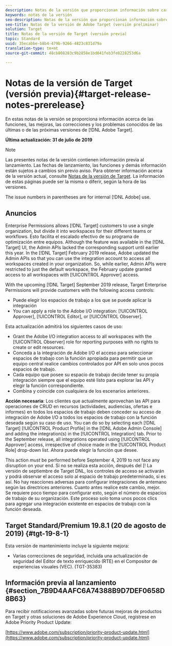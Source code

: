 ```yaml
---
description: Notas de la versión que proporcionan información sobre características, mejoras y correcciones de las últimas o más próximas [! Versiones de DNL Adobe Target.
keywords: notas de la versión
seo-description: Notas de la versión que proporcionan información sobre características, mejoras y correcciones de las últimas o más próximas [! Versiones de DNL Adobe Target.
seo-title: Notas de la versión de Adobe Target (versión preliminar)
solution: Target
title: Notas de la versión de Target (versión previa)
topic: Standard
uuid: 35ecabbe-b8b4-479b-9266-4823c831d79a
translation-type: tm+mt
source-git-commit: 48cb808283c9b2858e1bd041feb3fe8228253d6a

---
```



# Notas de la versión de Target (versión previa){#target-release-notes-prerelease}

En estas notas de la versión se proporciona información acerca de las funciones, las mejoras, las correcciones y los problemas conocidos de las últimas o de las próximas versiones de [!DNL Adobe Target].

**Última actualización: 31 de julio de 2019**

>[!NOTE]
>
>Las presentes notas de la versión contienen información previa al lanzamiento. Las fechas de lanzamiento, las funciones y demás información están sujetos a cambios sin previo aviso. Para obtener información acerca de la versión actual, consulte [Notas de la versión de Target](release-notes.md). La información de estas páginas puede ser la misma o diferir, según la hora de las versiones.
>
>The issue numbers in parentheses are for internal [!DNL Adobe] use.

## Anuncios

Enterprise Permissions allows [!DNL Target] customers to use a single organization, but divide it into workspaces for their different teams or workflows. Esto facilita el escalado efectivo de su programa de optimización entre equipos. Although the feature was available in the [!DNL Target] UI, the Admin APIs lacked the corresponding support until earlier this year. In the [!DNL Target] February 2019 release, Adobe updated the Admin APIs so that you can use the integration account to access all workspaces created in your organization. So, while earlier, Admin APIs were restricted to just the default workspace, the February update granted access to all workspaces with [!UICONTROL Approver] access.

With the upcoming [!DNL Target] September 2019 release, Target Enterprise Permissions will provide customers with the following access controls:

* Puede elegir los espacios de trabajo a los que se puede aplicar la integración
* You can apply a role to the Adobe I/O integration: [!UICONTROL Approver], [!UICONTROL Editor], or [!UICONTROL Observer].

Esta actualización admitirá los siguientes casos de uso:

* Grant the Adobe I/O integration access to all workspaces with the [!UICONTROL Observer] role for reporting purposes with no rights to create or edit resources.
* Conceda a la integración de Adobe I/O el acceso para seleccionar espacios de trabajo con la función apropiada para permitir que un equipo central realice cambios controlados por API en solo unos pocos espacios de trabajo.
* Cada equipo que posee su espacio de trabajo decide tener su propia integración siempre que el equipo esté listo para explorar las API y elegir la función correspondiente.
* Combina y coincide con cualquiera de los escenarios anteriores.

**Acción necesaria**: Los clientes que actualmente aprovechan las API para operaciones de CRUD en recursos (actividades, audiencias, ofertas e informes) en todos los espacios de trabajo deben conceder su acceso de integración de Adobe I/O a todos los espacios de trabajo con la función deseada según su caso de uso. You can do so by selecting each [!DNL Target] [!UICONTROL Product Profile] in the [!DNL Adobe Admin Console] and adding the integration(s) in the [!UICONTROL Integration] tab. Prior to the September release, all integrations operated using [!UICONTROL Approver] access, irrespective of choice made in the [!UICONTROL Product Role] drop-down list. Ahora puede elegir la función que desee.

This action *must* be performed before September 4, 2019 to not face any disruption on your end. Si no se realiza esta acción, después del [! La versión de septiembre de Target DNL, los controles de acceso se activarán y podrá observar el acceso solo al espacio de trabajo predeterminado, si es así. No hay reacciones adversas para configurar integraciones de antemano según las directrices anteriores. Cuanto antes realice este cambio, mejor. Se requiere poco tiempo para configurar esto, según el número de espacios de trabajo de su organización. Este proceso solo toma unos pocos clics para agregar una integración existente en espacios de trabajo con la función deseada.

## Target Standard/Premium 19.8.1 (20 de agosto de 2019) {#tgt-19-8-1}

Esta versión de mantenimiento incluye la siguiente mejora:

* Varias correcciones de seguridad, incluida una actualización de seguridad del Editor de texto enriquecido (RTE) en el Compositor de experiencias visuales (VEC). (TGT-35383)

## Información previa al lanzamiento {#section_7B9D4AAFC6A74388B9D7DEF0658D8B63}

Para recibir notificaciones avanzadas sobre futuras mejoras de productos en Target y otras soluciones de Adobe Experience Cloud, regístrese en Adobe Priority Product Update:

[https://www.adobe.com/subscription/priority-product-update.html](https://www.adobe.com/subscription/priority-product-update.html)
